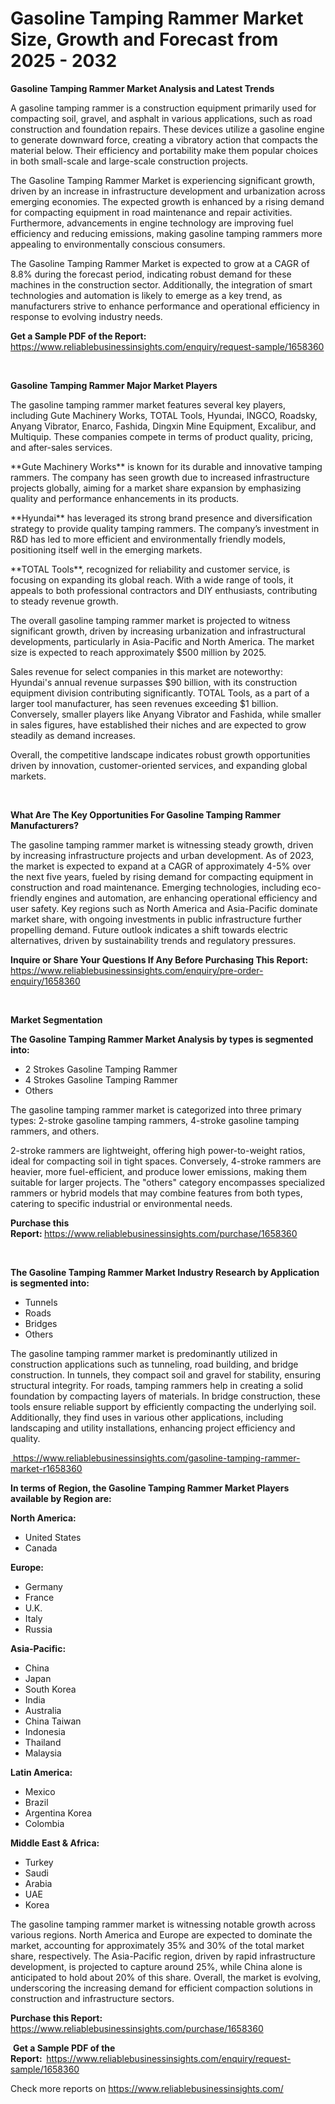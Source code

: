 <p><h1>Gasoline Tamping Rammer Market Size, Growth and Forecast from 2025 - 2032</h1></p><p><strong>Gasoline Tamping Rammer Market Analysis and Latest Trends</strong></p>
<p><p>A gasoline tamping rammer is a construction equipment primarily used for compacting soil, gravel, and asphalt in various applications, such as road construction and foundation repairs. These devices utilize a gasoline engine to generate downward force, creating a vibratory action that compacts the material below. Their efficiency and portability make them popular choices in both small-scale and large-scale construction projects.</p><p>The Gasoline Tamping Rammer Market is experiencing significant growth, driven by an increase in infrastructure development and urbanization across emerging economies. The expected growth is enhanced by a rising demand for compacting equipment in road maintenance and repair activities. Furthermore, advancements in engine technology are improving fuel efficiency and reducing emissions, making gasoline tamping rammers more appealing to environmentally conscious consumers.</p><p>The Gasoline Tamping Rammer Market is expected to grow at a CAGR of 8.8% during the forecast period, indicating robust demand for these machines in the construction sector. Additionally, the integration of smart technologies and automation is likely to emerge as a key trend, as manufacturers strive to enhance performance and operational efficiency in response to evolving industry needs.</p></p>
<p><strong>Get a Sample PDF of the Report:&nbsp;</strong> <a href="https://www.reliablebusinessinsights.com/enquiry/request-sample/1658360?utm_campaign=2397&utm_medium=2&utm_source=Github&utm_content=ia&utm_term=17022025&utm_id=gasoline-tamping-rammer">https://www.reliablebusinessinsights.com/enquiry/request-sample/1658360</a></p>
<p>&nbsp;</p>
<p><strong>Gasoline Tamping Rammer Major Market Players</strong></p>
<p><p>The gasoline tamping rammer market features several key players, including Gute Machinery Works, TOTAL Tools, Hyundai, INGCO, Roadsky, Anyang Vibrator, Enarco, Fashida, Dingxin Mine Equipment, Excalibur, and Multiquip. These companies compete in terms of product quality, pricing, and after-sales services.</p><p>**Gute Machinery Works** is known for its durable and innovative tamping rammers. The company has seen growth due to increased infrastructure projects globally, aiming for a market share expansion by emphasizing quality and performance enhancements in its products.</p><p>**Hyundai** has leveraged its strong brand presence and diversification strategy to provide quality tamping rammers. The company’s investment in R&D has led to more efficient and environmentally friendly models, positioning itself well in the emerging markets.</p><p>**TOTAL Tools**, recognized for reliability and customer service, is focusing on expanding its global reach. With a wide range of tools, it appeals to both professional contractors and DIY enthusiasts, contributing to steady revenue growth.</p><p>The overall gasoline tamping rammer market is projected to witness significant growth, driven by increasing urbanization and infrastructural developments, particularly in Asia-Pacific and North America. The market size is expected to reach approximately $500 million by 2025.</p><p>Sales revenue for select companies in this market are noteworthy: Hyundai's annual revenue surpasses $90 billion, with its construction equipment division contributing significantly. TOTAL Tools, as a part of a larger tool manufacturer, has seen revenues exceeding $1 billion. Conversely, smaller players like Anyang Vibrator and Fashida, while smaller in sales figures, have established their niches and are expected to grow steadily as demand increases.</p><p>Overall, the competitive landscape indicates robust growth opportunities driven by innovation, customer-oriented services, and expanding global markets.</p></p>
<p>&nbsp;</p>
<p><strong>What Are The Key Opportunities For Gasoline Tamping Rammer Manufacturers?</strong></p>
<p><p>The gasoline tamping rammer market is witnessing steady growth, driven by increasing infrastructure projects and urban development. As of 2023, the market is expected to expand at a CAGR of approximately 4-5% over the next five years, fueled by rising demand for compacting equipment in construction and road maintenance. Emerging technologies, including eco-friendly engines and automation, are enhancing operational efficiency and user safety. Key regions such as North America and Asia-Pacific dominate market share, with ongoing investments in public infrastructure further propelling demand. Future outlook indicates a shift towards electric alternatives, driven by sustainability trends and regulatory pressures.</p></p>
<p><strong>Inquire or Share Your Questions If Any Before Purchasing This Report:</strong> <a href="https://www.reliablebusinessinsights.com/enquiry/pre-order-enquiry/1658360?utm_campaign=2397&utm_medium=2&utm_source=Github&utm_content=ia&utm_term=17022025&utm_id=gasoline-tamping-rammer">https://www.reliablebusinessinsights.com/enquiry/pre-order-enquiry/1658360</a></p>
<p>&nbsp;</p>
<p><strong>Market Segmentation</strong></p>
<p><strong>The Gasoline Tamping Rammer Market Analysis by types is segmented into:</strong></p>
<p><ul><li>2 Strokes Gasoline Tamping Rammer</li><li>4 Strokes Gasoline Tamping Rammer</li><li>Others</li></ul></p>
<p><p>The gasoline tamping rammer market is categorized into three primary types: 2-stroke gasoline tamping rammers, 4-stroke gasoline tamping rammers, and others. </p><p>2-stroke rammers are lightweight, offering high power-to-weight ratios, ideal for compacting soil in tight spaces. Conversely, 4-stroke rammers are heavier, more fuel-efficient, and produce lower emissions, making them suitable for larger projects. The "others" category encompasses specialized rammers or hybrid models that may combine features from both types, catering to specific industrial or environmental needs.</p></p>
<p><strong>Purchase this Report:&nbsp;</strong><a href="https://www.reliablebusinessinsights.com/purchase/1658360?utm_campaign=2397&utm_medium=2&utm_source=Github&utm_content=ia&utm_term=17022025&utm_id=gasoline-tamping-rammer">https://www.reliablebusinessinsights.com/purchase/1658360</a></p>
<p>&nbsp;</p>
<p><strong>The Gasoline Tamping Rammer Market Industry Research by Application is segmented into:</strong></p>
<p><ul><li>Tunnels</li><li>Roads</li><li>Bridges</li><li>Others</li></ul></p>
<p><p>The gasoline tamping rammer market is predominantly utilized in construction applications such as tunneling, road building, and bridge construction. In tunnels, they compact soil and gravel for stability, ensuring structural integrity. For roads, tamping rammers help in creating a solid foundation by compacting layers of materials. In bridge construction, these tools ensure reliable support by efficiently compacting the underlying soil. Additionally, they find uses in various other applications, including landscaping and utility installations, enhancing project efficiency and quality.</p></p>
<p><a href="https://www.reliablebusinessinsights.com/gasoline-tamping-rammer-market-r1658360?utm_campaign=2397&utm_medium=2&utm_source=Github&utm_content=ia&utm_term=17022025&utm_id=gasoline-tamping-rammer">&nbsp;https://www.reliablebusinessinsights.com/gasoline-tamping-rammer-market-r1658360</a></p>
<p><strong>In terms of Region, the Gasoline Tamping Rammer Market Players available by Region are:</strong></p>
<p>
    <p> <strong> North America: </strong>
        <ul>
            <li>United States</li>
            <li>Canada</li>
        </ul>
        </p> 
    <p> <strong> Europe: </strong>
        <ul>
            <li>Germany</li>
            <li>France</li>
            <li>U.K.</li>
            <li>Italy</li>
            <li>Russia</li>
        </ul>
        </p> 
    <p> <strong> Asia-Pacific: </strong>
        <ul>
            <li>China</li>
            <li>Japan</li>
            <li>South Korea</li>
            <li>India</li>
            <li>Australia</li>
            <li>China Taiwan</li>
            <li>Indonesia</li>
            <li>Thailand</li>
            <li>Malaysia</li>
        </ul>
        </p> 
    <p> <strong> Latin America: </strong>
        <ul>
            <li>Mexico</li>
            <li>Brazil</li>
            <li>Argentina Korea</li>
            <li>Colombia</li>
        </ul>
        </p> 
    <p> <strong> Middle East & Africa: </strong>
        <ul>
            <li>Turkey</li>
            <li>Saudi</li>
            <li>Arabia</li>
            <li>UAE</li>
            <li>Korea</li>
        </ul>
    </p>
    </p>
<p><p>The gasoline tamping rammer market is witnessing notable growth across various regions. North America and Europe are expected to dominate the market, accounting for approximately 35% and 30% of the total market share, respectively. The Asia-Pacific region, driven by rapid infrastructure development, is projected to capture around 25%, while China alone is anticipated to hold about 20% of this share. Overall, the market is evolving, underscoring the increasing demand for efficient compaction solutions in construction and infrastructure sectors.</p></p>
<p><strong>Purchase this Report: </strong><a href="https://www.reliablebusinessinsights.com/purchase/1658360?utm_campaign=2397&utm_medium=2&utm_source=Github&utm_content=ia&utm_term=17022025&utm_id=gasoline-tamping-rammer">https://www.reliablebusinessinsights.com/purchase/1658360</a></p>
<p>&nbsp;<strong>Get a Sample PDF of the Report:&nbsp;&nbsp;</strong><a href="https://www.reliablebusinessinsights.com/enquiry/request-sample/1658360?utm_campaign=2397&utm_medium=2&utm_source=Github&utm_content=ia&utm_term=17022025&utm_id=gasoline-tamping-rammer">https://www.reliablebusinessinsights.com/enquiry/request-sample/1658360</a></p>
<p><strong></strong></p>
<p>Check more reports on <a href="https://www.reliablebusinessinsights.com/?utm_campaign=2397&utm_medium=2&utm_source=Github&utm_content=ia&utm_term=17022025&utm_id=gasoline-tamping-rammer">https://www.reliablebusinessinsights.com/</a></p>